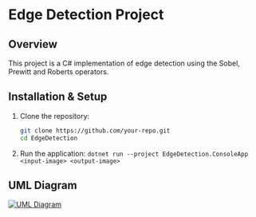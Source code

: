 # Edge Detection Project

## Overview
This project is a C# implementation of edge detection using the Sobel, Prewitt and Roberts operators.

## Installation & Setup
1. Clone the repository:
   ```sh
   git clone https://github.com/your-repo.git
   cd EdgeDetection
   ```
2. Run the application:
```dotnet run --project EdgeDetection.ConsoleApp <input-image> <output-image>```



## UML Diagram
[![UML Diagram](docs/UML_Diagram.png)](docs/UML_Diagram.png)